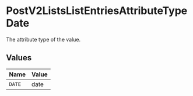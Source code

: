 # PostV2ListsListEntriesAttributeTypeDate

The attribute type of the value.


## Values

| Name   | Value  |
| ------ | ------ |
| `DATE` | date   |